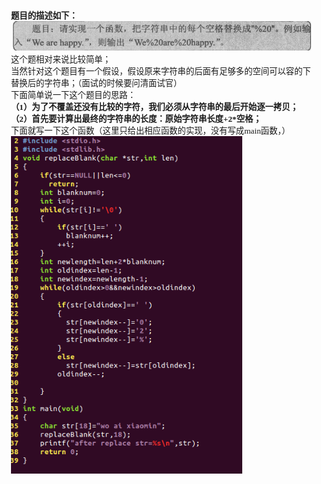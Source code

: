 <html>
<head>
  <title>Evernote Export</title>
  <basefont face="微软雅黑" size="2" />
  <meta http-equiv="Content-Type" content="text/html;charset=utf-8" />
  <meta name="exporter-version" content="Evernote Windows/302292 (zh-CN); Windows/10.0.10586 (Win64);"/>
  <style>
    body, td {
      font-family: 微软雅黑;
      font-size: 10pt;
    }
  </style>
</head>
<body>
<a name="1925"/>

<div>
<span><div><b>题目的描述如下：</b></div><div><img src="剑指offer之字符串替换空格_files/Image.png" type="image/png" style="height: auto;"/></div><div>这个题相对来说比较简单；</div><div>当然针对这个题目有一个假设，假设原来字符串的后面有足够多的空间可以容的下替换后的字符串；（面试的时候要问清面试官）</div><div>下面简单说一下这个题目的思路：</div><div><b>（1）为了不覆盖还没有比较的字符，我们必须从字符串的最后开始逐一拷贝；</b></div><div><b>（2）首先要计算出最终的字符串的长度：原始字符串长度+2*空格；</b></div><div>下面就写一下这个函数（这里只给出相应函数的实现，没有写成main函数，）</div><div><img src="剑指offer之字符串替换空格_files/Image [1].png" type="image/png" style="height:auto;" width="370"/></div><div><br/></div><div><br/></div></span>
</div></body></html> 